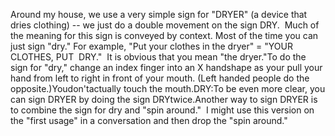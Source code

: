Around my house, we use a very simple sign for "DRYER" (a device that dries 
  clothing) -- we just do a double movement on the sign DRY.  Much of the 
  meaning for this sign is conveyed by context. Most of the time you can 
	just sign "dry." For example, "Put your clothes in the dryer" = "YOUR 
	CLOTHES, PUT  DRY."  It is obvious that you mean "the dryer."To do the sign for 
	"dry," change an index finger into an X handshape as your 
  pull your hand from left to right in front of your mouth. (Left handed 
	people do the opposite.)Youdon'tactually touch the mouth.DRY:To be even more clear, you can sign DRYER by doing the sign DRYtwice.Another way to sign DRYER is to combine the sign for dry and "spin around."  
	I might use this version on the "first usage" in a conversation and then 
	drop the "spin around."